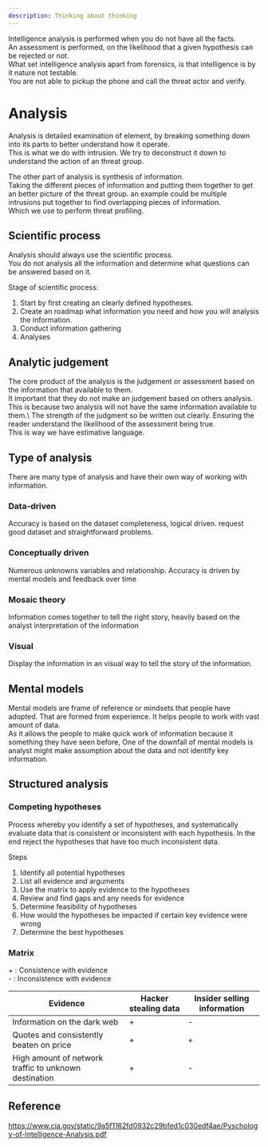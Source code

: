```yaml
---
description: Thinking about thinking
---
```



Intelligence analysis is performed when you do not have all the facts.\
An assessment is performed, on the likelihood that a given hypothesis can be rejected or not.\
What set intelligence analysis apart from forensics, is that intelligence is by it nature not testable.\
You are not able to pickup the phone and call the threat actor and verify.

# Analysis

Analysis is detailed examination of element, by breaking something down into its parts to better understand how it operate.\
This is what we do with intrusion. We try to deconstruct it down to understand the action of an threat group.

The other part of analysis is synthesis of information.\
Taking the different pieces of information and putting them together to get an better picture of the threat group.
an example could be multiple intrusions put together to find overlapping pieces of information.\
Which we use to perform threat profiling.


## Scientific process

Analysis should always use the scientific process.\
You do not analysis all the information and determine what questions can be answered based on it.

Stage of scientific process:
1. Start by first creating an clearly defined hypotheses.
2. Create an roadmap what information you need and how you will analysis the information.
3. Conduct information gathering
4. Analyses


## Analytic judgement 

The core product of the analysis is the judgement or assessment based on the information that available to them.\
It important that they do not make an judgement based on others analysis. This is because two analysis will not have the same information available to them.\ 
The strength of the judgment so be written out clearly. Ensuring the reader understand the likelihood of the assessment being true.\
This is way we have estimative language.


## Type of analysis

There are many type of analysis and have their own way of working with information.

### Data-driven

Accuracy is based on the dataset completeness, logical driven.
request good dataset and straightforward problems.

### Conceptually driven

Numerous unknowns variables and relationship.
Accuracy is driven by mental models and feedback over time

### Mosaic theory

Information comes together to tell the right story, heavily based on the analyst interpretation of the information

### Visual

Display the information in an visual way to tell the story of the information.


## Mental models

Mental models are frame of reference or mindsets that people have adopted. That are formed from experience.
It helps people to work with vast amount of data.\
As it allows the people to make quick work of information because it something they have seen before, One of the downfall of mental models is analyst might make assumption about the data and not identify key information.

## Structured analysis

### Competing hypotheses&#x20;

Process whereby you identify a set of hypotheses, and systematically evaluate data that is consistent or inconsistent with each hypothesis. In the end reject the hypotheses that have too much inconsistent data.

Steps

1. Identify all potential hypotheses
2. List all evidence and arguments
3. Use the matrix to apply evidence to the hypotheses
4. Review and find gaps and any needs for evidence
5. Determine feasibility of hypotheses
6. How would the hypotheses be impacted if certain key evidence were wrong
7. Determine the best hypotheses

### Matrix

\+ : Consistence with evidence\
\- : Inconsistence with evidence

| Evidence                                              | Hacker stealing data | Insider selling information |
| ----------------------------------------------------- | -------------------- | --------------------------- |
| Information on the dark web                           | +                    | -                           |
| Quotes and consistently beaten on price               | +                    | +                           |
| High amount of network traffic to unknown destination | +                    | -                           |


## Reference 

https://www.cia.gov/static/9a5f1162fd0932c29bfed1c030edf4ae/Pyschology-of-Intelligence-Analysis.pdf